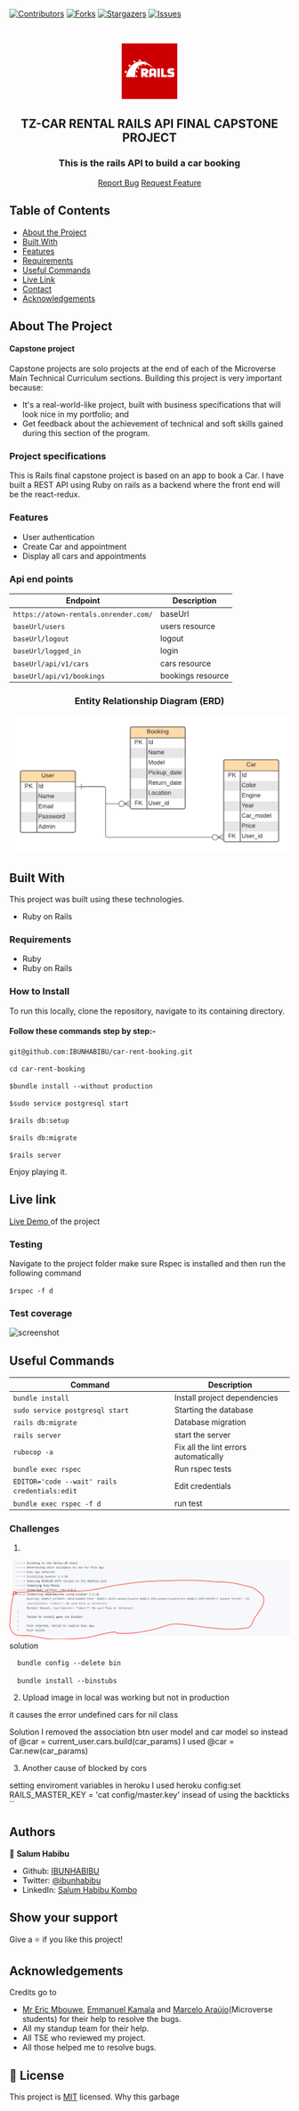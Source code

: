 [![Contributors][contributors-shield]][contributors-url]
[![Forks][forks-shield]][forks-url]
[![Stargazers][stars-shield]][stars-url]
[![Issues][issues-shield]][issues-url]

<br />
<p align="center">
  <a href="git@github.com:IBUNHABIBU/TZ-social-events-booking.git">
    <p align="center">
      <img src="https://raw.githubusercontent.com/github/explore/80688e429a7d4ef2fca1e82350fe8e3517d3494d/topics/rails/rails.png" alt="rails" width="100" height="100">
  </a>

  <h2 align="center"> TZ-CAR RENTAL RAILS API FINAL CAPSTONE PROJECT</h2>
  <h3 align="center"> This is the rails API to build a car booking</h3>

  <p align="center">
    <a href="https://github.com/IBUNHABIBU/TZ-social-events-booking/issues">Report Bug</a>
    <a href="https://github.com/IBUNHABIBU/TZ-social-events-booking/issues">Request Feature</a>
  </p>
</p>


## Table of Contents

* [About the Project](#about-the-project)
* [Built With](#built-with)
* [Features](#features)
* [Requirements](#requirements)
* [Useful Commands](#useful-commands)
* [Live Link](#Live-link)
* [Contact](#Authors)
* [Acknowledgements](#Acknowledgements)

<!-- ABOUT THE PROJECT -->
## About The Project
#### Capstone project

Capstone projects are solo projects at the end of each of the Microverse Main Technical Curriculum sections. Building this project is very important because:

- It's a real-world-like project, built with business specifications that will look nice in my portfolio; and
- Get feedback about the achievement of technical and soft skills gained during this section of the program.

### Project specifications

This is Rails final capstone project is based on an app to book a Car. I have built a REST API using Ruby on rails as a backend where the front end will be the react-redux. 

### Features
- User authentication
- Create Car and appointment
- Display all cars and appointments

### Api end points

| Endpoint | Description |
|---------|-------------|
| `https://atown-rentals.onrender.com/` | baseUrl |
| `baseUrl/users` | users resource |
| `baseUrl/logout` | logout |
| `baseUrl/logged_in` | login |
| `baseUrl/api/v1/cars` | cars resource |
| `baseUrl/api/v1/bookings` | bookings resource |

<h3 align="center"> Entity Relationship Diagram (ERD) </h3>

![screenshot](https://github.com/IBUNHABIBU/car-rent-booking-api/blob/main/app/assets/ERD.png)

<!-- BUILD WITH -->
## Built With

This project was built using these technologies.
* Ruby on Rails


### Requirements
* Ruby
* Ruby on Rails


### How to Install 

To run this locally, clone the repository, navigate to its containing directory.

#### Follow these commands step by step:-

`
 git@github.com:IBUNHABIBU/car-rent-booking.git
`

`
cd car-rent-booking
`

 `$bundle install --without production`

 `$sudo service postgresql start`
 
 `$rails db:setup`

 `$rails db:migrate`
 
 `$rails server`
 
Enjoy playing it.

## Live link

[Live Demo ](https://atown-rentals.onrender.com/api/v1/cars) of the project

### Testing

Navigate to the project folder make sure Rspec is installed and then run the following command

 `$rspec -f d `

  ### Test coverage
  ![screenshot](https://github.com/IBUNHABIBU/car-rent-booking-api/blob/dev/app/assets/cartest.PNG)

## Useful Commands

| Command | Description |
|---------|-------------|
| `bundle install` | Install project dependencies |
| `sudo service postgresql start` | Starting the database |
| `rails db:migrate` | Database migration |
| `rails server` | start the server |
| `rubocop -a` | Fix all the lint errors automatically |
| `bundle exec rspec` | Run rspec tests |
| `EDITOR='code --wait' rails credentials:edit` | Edit credentials |
| `bundle exec rspec -f d` | run test |

<!-- ### How to play -->


### Challenges
1. 

![screenshot](https://github.com/IBUNHABIBU/car-rent-booking-api/blob/dev/app/assets/Errors.PNG)
      solution

      bundle config --delete bin

      bundle install --binstubs
<!-- CONTACT -->

2. Upload image in local was working but not in production

it causes the error undefined cars for nil class

Solution
I removed the association btn user model and car model
so instead of @car = current_user.cars.build(car_params)  I used @car = Car.new(car_params)

3. Another cause of blocked by cors

setting enviroment variables in heroku I used heroku config:set RAILS_MASTER_KEY = 'cat config/master.key' insead of using the backticks ``



## Authors

👤 **Salum Habibu** 
    
* Github: [IBUNHABIBU](https://github.com/IBUNHABIBU)
* Twitter: [@ibunhabibu](https://twitter.com/Ibunhabibu)
* LinkedIn: [Salum Habibu Kombo](https://www.linkedin.com/in/salum-habibu/)

## Show your support

Give a :star: if you like this project!


## Acknowledgements
Credits go to 
- [Mr Eric Mbouwe](https://github.com/EricMbouwe), [Emmanuel Kamala](https://github.com/emmanuelkamala) and [Marcelo Araújo](https://github.com/marcelomaidden)(Microverse students) for their help to resolve the bugs.
- All my standup team for their help.
- All TSE who reviewed my project.
- All those helped me to resolve bugs.

<!-- MARKDOWN LINKS & IMAGES -->
<!-- https://www.markdownguide.org/basic-syntax/#reference-style-links -->
[contributors-shield]: https://img.shields.io/github/contributors/IBUNHABIBU/TZ-social-events-booking.svg?style=flat-square
[contributors-url]: https://github.com/IBUNHABIBU/TZ-social-events-booking/graphs/contributors
[forks-shield]: https://img.shields.io/github/forks/IBUNHABIBU/TZ-social-events-booking.svg?style=flat-square
[forks-url]: https://github.com/IBUNHABIBU/TZ-social-events-booking/network/members
[stars-shield]: https://img.shields.io/github/stars/IBUNHABIBU/TZ-social-events-booking.svg?style=flat-square
[stars-url]: https://github.com/IBUNHABIBU/TZ-social-events-booking/stargazers
[issues-shield]: https://img.shields.io/github/issues/IBUNHABIBU/TZ-social-events-booking.svg?style=flat-square
[issues-url]: https://github.com/IBUNHABIBU/TZ-social-events-booking/issues

## 📝 License

This project is [MIT](https://opensource.org/licenses/MIT) licensed.
Why this garbage
